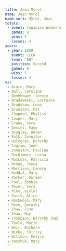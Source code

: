 ```yaml
---
title: Jean Myrol
name: Jean Myrol
name-sort: Myrol, Jean
totals:
 - event: Canadian Women's
   games: 9
   wins: 5
   losses: 4
years:
 - year: 1969
   event: CLCA
   team: "AB"
   position: Second
   games: 9
   wins: 5
   losses: 4
vs:
 - Acorn, Mary
 - Ball, Caroline
 - Boomhower, Jennie
 - Bradawaski, Lorraine
 - Bradshaw, Lena
 - Brunsdon, Pat
 - Chapman, Phyliss
 - Cooper, Mary
 - Crane, Vera
 - Devins, Faye
 - Douglas, Helen
 - Falk, Jennifer
 - Holmgren, Dorothy
 - Ingram, Joan
 - Johnston, Pauline
 - MacKimmie, Leona
 - MacLean, Patricia
 - McKee, Joyce
 - Morrison, Lenore
 - Naddaf, Mary
 - Parker, Doreen
 - Paul, Bobbie
 - Pezer, Vera
 - Pike, Violet
 - Quirk, Alice
 - Rockwood, Mary
 - Rose, Dorothy
 - Shaw, June
 - Shaw, May
 - Thompson, Dorothy (NB)
 - Toole, Marie
 - Weir, Barbara
 - Wiebe, Shirley
 - Willdon, Felice
 - Yaschuk, Mary
---
```

